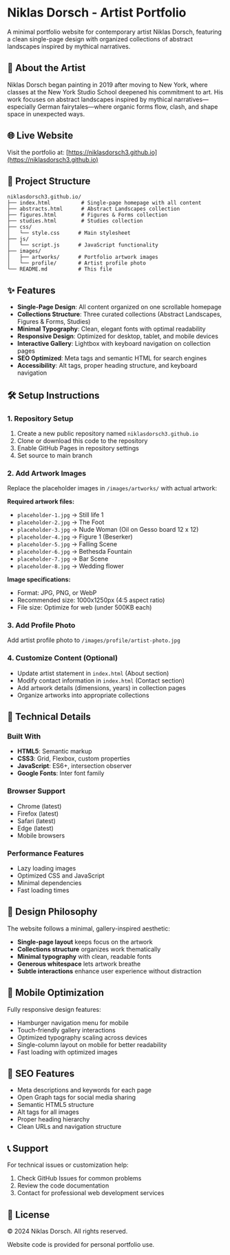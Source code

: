 # Niklas Dorsch - Artist Portfolio

A minimal portfolio website for contemporary artist Niklas Dorsch, featuring a clean single-page design with organized collections of abstract landscapes inspired by mythical narratives.

## 🎨 About the Artist

Niklas Dorsch began painting in 2019 after moving to New York, where classes at the New York Studio School deepened his commitment to art. His work focuses on abstract landscapes inspired by mythical narratives—especially German fairytales—where organic forms flow, clash, and shape space in unexpected ways.

## 🌐 Live Website

Visit the portfolio at: [https://niklasdorsch3.github.io](https://niklasdorsch3.github.io)

## 📁 Project Structure

```
niklasdorsch3.github.io/
├── index.html          # Single-page homepage with all content
├── abstracts.html      # Abstract Landscapes collection
├── figures.html        # Figures & Forms collection
├── studies.html        # Studies collection
├── css/
│   └── style.css      # Main stylesheet
├── js/
│   └── script.js      # JavaScript functionality
├── images/
│   ├── artworks/      # Portfolio artwork images
│   └── profile/       # Artist profile photo
└── README.md          # This file
```

## ✨ Features

- **Single-Page Design**: All content organized on one scrollable homepage
- **Collections Structure**: Three curated collections (Abstract Landscapes, Figures & Forms, Studies)
- **Minimal Typography**: Clean, elegant fonts with optimal readability
- **Responsive Design**: Optimized for desktop, tablet, and mobile devices
- **Interactive Gallery**: Lightbox with keyboard navigation on collection pages
- **SEO Optimized**: Meta tags and semantic HTML for search engines
- **Accessibility**: Alt tags, proper heading structure, and keyboard navigation

## 🛠️ Setup Instructions

### 1. Repository Setup
1. Create a new public repository named `niklasdorsch3.github.io`
2. Clone or download this code to the repository
3. Enable GitHub Pages in repository settings
4. Set source to main branch

### 2. Add Artwork Images
Replace the placeholder images in `/images/artworks/` with actual artwork:

**Required artwork files:**
- `placeholder-1.jpg` → Still life 1
- `placeholder-2.jpg` → The Foot  
- `placeholder-3.jpg` → Nude Woman (Oil on Gesso board 12 x 12)
- `placeholder-4.jpg` → Figure 1 (Beserker)
- `placeholder-5.jpg` → Falling Scene
- `placeholder-6.jpg` → Bethesda Fountain
- `placeholder-7.jpg` → Bar Scene
- `placeholder-8.jpg` → Wedding flower

**Image specifications:**
- Format: JPG, PNG, or WebP
- Recommended size: 1000x1250px (4:5 aspect ratio)
- File size: Optimize for web (under 500KB each)

### 3. Add Profile Photo
Add artist profile photo to `/images/profile/artist-photo.jpg`

### 4. Customize Content (Optional)
- Update artist statement in `index.html` (About section)
- Modify contact information in `index.html` (Contact section)
- Add artwork details (dimensions, years) in collection pages
- Organize artworks into appropriate collections

## 🔧 Technical Details

### Built With
- **HTML5**: Semantic markup
- **CSS3**: Grid, Flexbox, custom properties
- **JavaScript**: ES6+, intersection observer
- **Google Fonts**: Inter font family

### Browser Support
- Chrome (latest)
- Firefox (latest)
- Safari (latest)
- Edge (latest)
- Mobile browsers

### Performance Features
- Lazy loading images
- Optimized CSS and JavaScript
- Minimal dependencies
- Fast loading times

## 🎨 Design Philosophy

The website follows a minimal, gallery-inspired aesthetic:
- **Single-page layout** keeps focus on the artwork
- **Collections structure** organizes work thematically
- **Minimal typography** with clean, readable fonts
- **Generous whitespace** lets artwork breathe
- **Subtle interactions** enhance user experience without distraction

## 📱 Mobile Optimization

Fully responsive design features:
- Hamburger navigation menu for mobile
- Touch-friendly gallery interactions
- Optimized typography scaling across devices
- Single-column layout on mobile for better readability
- Fast loading with optimized images

## 🎯 SEO Features

- Meta descriptions and keywords for each page
- Open Graph tags for social media sharing
- Semantic HTML5 structure
- Alt tags for all images
- Proper heading hierarchy
- Clean URLs and navigation structure

## 📞 Support

For technical issues or customization help:
1. Check GitHub Issues for common problems
2. Review the code documentation
3. Contact for professional web development services

## 📄 License

© 2024 Niklas Dorsch. All rights reserved.

Website code is provided for personal portfolio use.